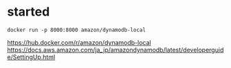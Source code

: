 # started

```
docker run -p 8000:8000 amazon/dynamodb-local
```

https://hub.docker.com/r/amazon/dynamodb-local
https://docs.aws.amazon.com/ja_jp/amazondynamodb/latest/developerguide/SettingUp.html